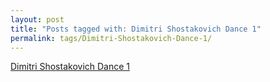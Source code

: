 ```yaml
---
layout: post
title: "Posts tagged with: Dimitri Shostakovich Dance 1"
permalink: tags/Dimitri-Shostakovich-Dance-1/
---
```

[Dimitri Shostakovich Dance 1](/2012/01/dimitri-shostakovich-dance-1)
